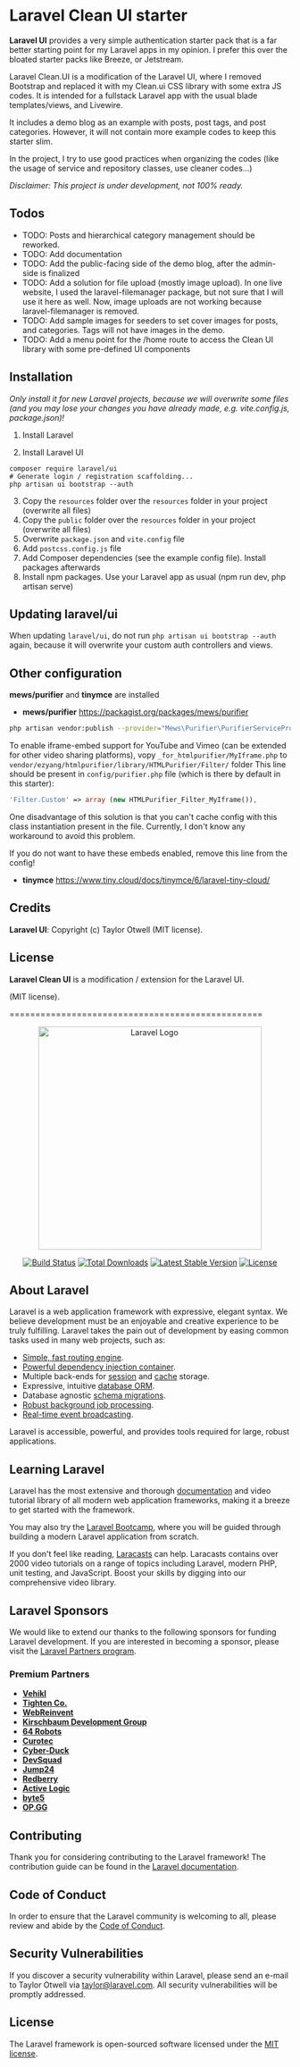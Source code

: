 # Laravel Clean UI starter

**Laravel UI** provides a very simple authentication starter pack that is a far better starting point for my Laravel
apps
in my opinion. I prefer this over the bloated starter packs like Breeze, or Jetstream.

Laravel Clean.UI is a modification of the Laravel UI, where I removed Bootstrap and replaced it with my Clean.ui CSS
library with some extra JS codes. It is intended for a fullstack Laravel app with the usual blade templates/views, and
Livewire.

It includes a demo blog as an example with posts, post tags, and post categories. However, it will not contain more
example codes to keep this starter slim.

In the project, I try to use good practices when organizing the codes (like the usage of service and repository classes,
use cleaner codes...)

_Disclaimer: This project is under development, not 100% ready._

## Todos

- TODO: Posts and hierarchical category management should be reworked.
- TODO: Add documentation
- TODO: Add the public-facing side of the demo blog, after the admin-side is finalized
- TODO: Add a solution for file upload (mostly image upload). In one live website, I used the laravel-filemanager
  package, but
  not sure that I will use it here as well. Now, image uploads are not working because laravel-filemanager is removed.
- TODO: Add sample images for seeders to set cover images for posts, and categories. Tags will not have images in the
  demo.
- TODO: Add a menu point for the /home route to access the Clean UI library with some pre-defined UI components

## Installation

_Only install it for new Laravel projects, because we will overwrite some files (and you may lose your changes you have
already made, e.g. vite.config.js, package.json)!_

1. Install Laravel

2. Install Laravel UI

```shell
composer require laravel/ui
# Generate login / registration scaffolding...
php artisan ui bootstrap --auth
```

3. Copy the `resources` folder over the `resources` folder in your project (overwrite all files)
4. Copy the `public` folder over the `resources` folder in your project (overwrite all files)
5. Overwrite `package.json` and `vite.config` file
6. Add `postcss.config.js` file
7. Add Composer dependencies (see the example config file). Install packages afterwards
8. Install npm packages. Use your Laravel app as usual (npm run dev, php artisan serve)

## Updating laravel/ui

When updating `laravel/ui`, do not run `php artisan ui bootstrap --auth` again, because it will overwrite your custom
auth controllers and views.

## Other configuration

**mews/purifier** and **tinymce** are installed

- **mews/purifier**
  https://packagist.org/packages/mews/purifier

```bash
php artisan vendor:publish --provider="Mews\Purifier\PurifierServiceProvider"
```

To enable iframe-embed support for YouTube and Vimeo (can be extended for other video sharing platforms),
vopy `_for_htmlpurifier/MyIframe.php` to `vendor/ezyang/htmlpurifier/library/HTMLPurifier/Filter/` folder
This line should be present in `config/purifier.php` file (which is there by default in this starter):

```php
'Filter.Custom' => array (new HTMLPurifier_Filter_MyIframe()),
```

One disadvantage of this solution is that you can't cache config with this class instantiation present in the file.
Currently, I don't know any workaround to avoid this problem.

If you do not want to have these embeds enabled, remove this line from the config!

- **tinymce**
  https://www.tiny.cloud/docs/tinymce/6/laravel-tiny-cloud/

## Credits

**Laravel UI**: Copyright (c) Taylor Otwell (MIT license).

## License

**Laravel Clean UI** is a modification / extension for the Laravel UI.

(MIT license).

=================================================

<p align="center"><a href="https://laravel.com" target="_blank"><img src="https://raw.githubusercontent.com/laravel/art/master/logo-lockup/5%20SVG/2%20CMYK/1%20Full%20Color/laravel-logolockup-cmyk-red.svg" width="400" alt="Laravel Logo"></a></p>

<p align="center">
<a href="https://github.com/laravel/framework/actions"><img src="https://github.com/laravel/framework/workflows/tests/badge.svg" alt="Build Status"></a>
<a href="https://packagist.org/packages/laravel/framework"><img src="https://img.shields.io/packagist/dt/laravel/framework" alt="Total Downloads"></a>
<a href="https://packagist.org/packages/laravel/framework"><img src="https://img.shields.io/packagist/v/laravel/framework" alt="Latest Stable Version"></a>
<a href="https://packagist.org/packages/laravel/framework"><img src="https://img.shields.io/packagist/l/laravel/framework" alt="License"></a>
</p>

## About Laravel

Laravel is a web application framework with expressive, elegant syntax. We believe development must be an enjoyable and
creative experience to be truly fulfilling. Laravel takes the pain out of development by easing common tasks used in
many web projects, such as:

- [Simple, fast routing engine](https://laravel.com/docs/routing).
- [Powerful dependency injection container](https://laravel.com/docs/container).
- Multiple back-ends for [session](https://laravel.com/docs/session) and [cache](https://laravel.com/docs/cache)
  storage.
- Expressive, intuitive [database ORM](https://laravel.com/docs/eloquent).
- Database agnostic [schema migrations](https://laravel.com/docs/migrations).
- [Robust background job processing](https://laravel.com/docs/queues).
- [Real-time event broadcasting](https://laravel.com/docs/broadcasting).

Laravel is accessible, powerful, and provides tools required for large, robust applications.

## Learning Laravel

Laravel has the most extensive and thorough [documentation](https://laravel.com/docs) and video tutorial library of all
modern web application frameworks, making it a breeze to get started with the framework.

You may also try the [Laravel Bootcamp](https://bootcamp.laravel.com), where you will be guided through building a
modern Laravel application from scratch.

If you don't feel like reading, [Laracasts](https://laracasts.com) can help. Laracasts contains over 2000 video
tutorials on a range of topics including Laravel, modern PHP, unit testing, and JavaScript. Boost your skills by digging
into our comprehensive video library.

## Laravel Sponsors

We would like to extend our thanks to the following sponsors for funding Laravel development. If you are interested in
becoming a sponsor, please visit the [Laravel Partners program](https://partners.laravel.com).

### Premium Partners

- **[Vehikl](https://vehikl.com/)**
- **[Tighten Co.](https://tighten.co)**
- **[WebReinvent](https://webreinvent.com/)**
- **[Kirschbaum Development Group](https://kirschbaumdevelopment.com)**
- **[64 Robots](https://64robots.com)**
- **[Curotec](https://www.curotec.com/services/technologies/laravel/)**
- **[Cyber-Duck](https://cyber-duck.co.uk)**
- **[DevSquad](https://devsquad.com/hire-laravel-developers)**
- **[Jump24](https://jump24.co.uk)**
- **[Redberry](https://redberry.international/laravel/)**
- **[Active Logic](https://activelogic.com)**
- **[byte5](https://byte5.de)**
- **[OP.GG](https://op.gg)**

## Contributing

Thank you for considering contributing to the Laravel framework! The contribution guide can be found in
the [Laravel documentation](https://laravel.com/docs/contributions).

## Code of Conduct

In order to ensure that the Laravel community is welcoming to all, please review and abide by
the [Code of Conduct](https://laravel.com/docs/contributions#code-of-conduct).

## Security Vulnerabilities

If you discover a security vulnerability within Laravel, please send an e-mail to Taylor Otwell
via [taylor@laravel.com](mailto:taylor@laravel.com). All security vulnerabilities will be promptly addressed.

## License

The Laravel framework is open-sourced software licensed under the [MIT license](https://opensource.org/licenses/MIT).
